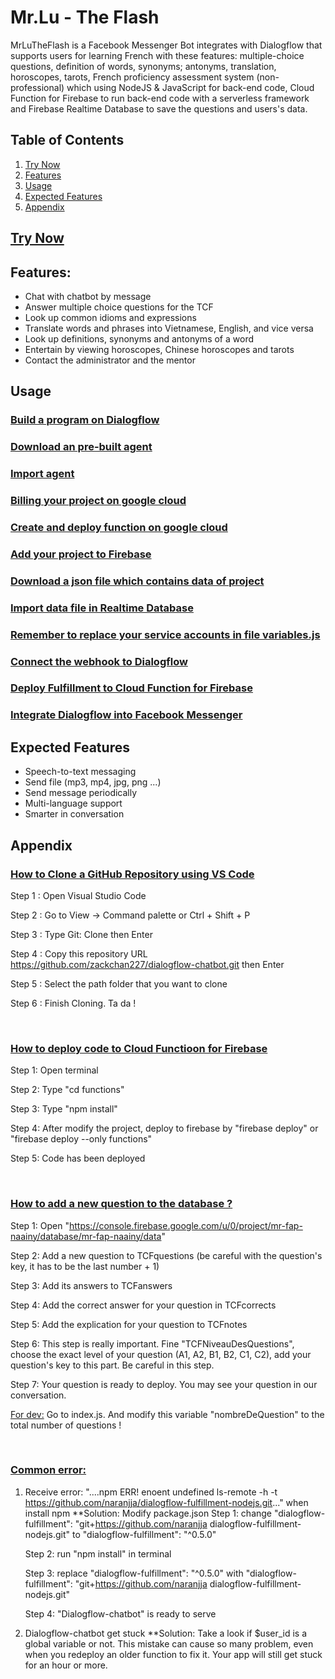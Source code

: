 # Mr.Lu - The Flash 
MrLuTheFlash is a Facebook Messenger Bot integrates with Dialogflow that supports users for learning French with these features: multiple-choice questions, definition of words, synonyms; antonyms, translation, horoscopes, tarots, French proficiency assessment system (non-professional) which using NodeJS & JavaScript for back-end code, Cloud Function for Firebase to run back-end code with a serverless framework and Firebase Realtime Database to save the questions and users's data.
&nbsp;

## Table of Contents
1. [Try Now](#try-now)
2. [Features](#features)
3. [Usage](#example2)
4. [Expected Features](#expected-features)
5. [Appendix](#Appendix)

## [Try Now](https://www.facebook.com/messages/t/ParlezVousFrancaiss)
## Features:
* Chat with chatbot by message
* Answer multiple choice questions for the TCF
* Look up common idioms and expressions
* Translate words and phrases into Vietnamese, English, and vice versa
* Look up definitions, synonyms and antonyms of a word
* Entertain by viewing horoscopes, Chinese horoscopes and tarots
* Contact the administrator and the mentor

## Usage
### [Build a program on Dialogflow](https://cloud.google.com/dialogflow/docs/quick/build-agent#create-an-agent)
### [Download an pre-built agent](https://drive.google.com/file/d/1aZL37R4eEenHWVx_8-Xd6JXawtoRUTjt/view?usp=sharing)
### [Import agent](https://cloud.google.com/dialogflow/docs/quick/build-agent#import-the-example-file-to-your-agent)
### [Billing your project on google cloud](https://console.cloud.google.com/billing)
### [Create and deploy function on google cloud](https://cloud.google.com/functions/docs/quickstart-console#create_a_function)
### [Add your project to Firebase](https://console.firebase.google.com/)
### [Download a json file which contains data of project](https://drive.google.com/file/d/11nDuO-OKdNDYsa4TXMhfhsbjBB_OC8hi/view?usp=sharing)
### [Import data file in Realtime Database](https://support.google.com/firebase/answer/6386780?hl=en)
### [Remember to replace your service accounts in file variables.js](https://firebase.google.com/docs/admin/setup)
### [Connect the webhook to Dialogflow](https://developers.google.com/assistant/conversational/df-asdk/deploy-fulfillment#connect)
### [Deploy Fulfillment to Cloud Function for Firebase](https://developers.google.com/assistant/conversational/df-asdk/deploy-fulfillment#deploy_to_cloud_functions_for_firebase)
### [Integrate Dialogflow into Facebook Messenger](https://cloud.google.com/dialogflow/docs/integrations/facebook)

## Expected Features
* Speech-to-text messaging
* Send file (mp3, mp4, jpg, png ...)
* Send message periodically
* Multi-language support
* Smarter in conversation

## Appendix
### <u>How to Clone a GitHub Repository using VS Code</u>

Step 1 : Open Visual Studio Code

Step 2 : Go to View -> Command palette or Ctrl + Shift + P

Step 3 : Type Git: Clone then Enter

Step 4 : Copy this repository URL https://github.com/zackchan227/dialogflow-chatbot.git then Enter

Step 5 : Select the path folder that you want to clone

Step 6 : Finish Cloning. Ta da !


&nbsp;
### <u>How to deploy code to Cloud Functioon for Firebase </u>

Step 1: Open terminal

Step 2: Type "cd functions"

Step 3: Type "npm install"

Step 4: After modify the project, deploy to firebase by "firebase deploy" or "firebase deploy --only functions"

Step 5: Code has been deployed

&nbsp;
### <u>How to add a new question to the database ?</u>

Step 1: Open "https://console.firebase.google.com/u/0/project/mr-fap-naainy/database/mr-fap-naainy/data"

Step 2: Add a new question to TCFquestions (be careful with the question's key, it has to be the last number + 1)

Step 3: Add its answers to TCFanswers

Step 4: Add the correct answer for your question in TCFcorrects

Step 5: Add the explication for your question to TCFnotes

Step 6: This step is really important. Fine "TCFNiveauDesQuestions", choose the exact level of your question (A1, A2, B1, B2, C1, C2), add your question's key to this part. Be careful in this step.

Step 7: Your question is ready to deploy. You may see your question in our conversation.

<u>For dev:</u> Go to index.js. And modify this variable "nombreDeQuestion" to the total number of questions !

&nbsp;
### <u>Common error:</u>
1. Receive error: "....npm ERR! enoent undefined ls-remote -h -t https://github.com/naranjja/dialogflow-fulfillment-nodejs.git..." when install npm
**Solution: Modify package.json 
    Step 1: change "dialogflow-fulfillment": "git+https://github.com/naranjja dialogflow-fulfillment-nodejs.git" to              "dialogflow-fulfillment": "^0.5.0"
    
    Step 2: run "npm install" in terminal

    Step 3: replace "dialogflow-fulfillment": "^0.5.0" with "dialogflow-fulfillment": "git+https://github.com/naranjja           dialogflow-fulfillment-nodejs.git"

    Step 4: "Dialogflow-chatbot" is ready to serve

2. Dialogflow-chatbot get stuck
**Solution: Take a look if $user_id is a global variable or not. This mistake can cause so many problem, even when you redeploy an older function to fix it. Your app will still get stuck for an hour or more.
             
